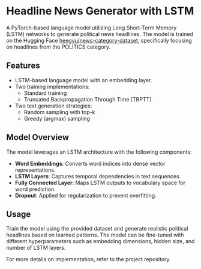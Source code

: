 # Headline News Generator with LSTM

A PyTorch-based language model utilizing Long Short-Term Memory (LSTM) networks to generate political news headlines. The model is trained on the Hugging Face [heegyu/news-category-dataset](https://huggingface.co/datasets/heegyu/news-category-dataset), specifically focusing on headlines from the POLITICS category.

## Features
- LSTM-based language model with an embedding layer.
- Two training implementations:
  - Standard training
  - Truncated Backpropagation Through Time (TBPTT)
- Two text generation strategies:
  - Random sampling with top-k
  - Greedy (argmax) sampling

## Model Overview
The model leverages an LSTM architecture with the following components:
- **Word Embeddings**: Converts word indices into dense vector representations.
- **LSTM Layers**: Captures temporal dependencies in text sequences.
- **Fully Connected Layer**: Maps LSTM outputs to vocabulary space for word prediction.
- **Dropout**: Applied for regularization to prevent overfitting.

## Usage
Train the model using the provided dataset and generate realistic political headlines based on learned patterns. The model can be fine-tuned with different hyperparameters such as embedding dimensions, hidden size, and number of LSTM layers.

For more details on implementation, refer to the project repository.